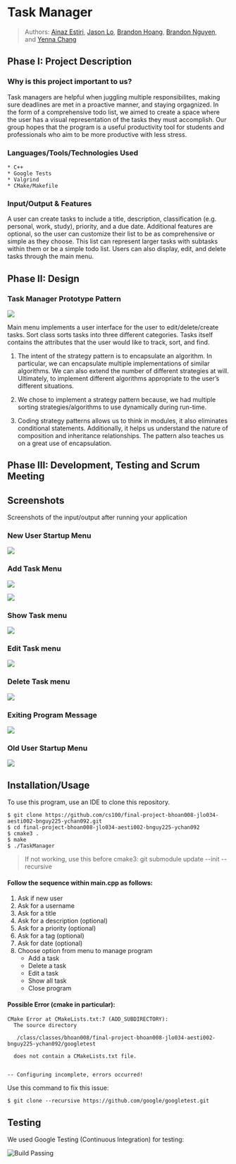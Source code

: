 # Task Manager
 > Authors: [Ainaz Estiri](https://github.com/AinazEstiri), [Jason Lo](https://github.com/lojason71), [Brandon Hoang](https://github.com/brandoh4258), [Brandon Nguyen](https://github.com/penwin2468), and [Yenna Chang](https://github.com/ychan092)


## Phase I: Project Description

### Why is this project important to us?
Task managers are helpful when juggling multiple responsibilites, making sure deadlines are met in a proactive manner, and staying orgagnized. In the form of a comprehensive todo list, we aimed to create a space where the user has a visual representation of the tasks they must accomplish. Our group hopes that the program is a useful productivity tool for students and professionals who aim to be more productive with less stress.

### Languages/Tools/Technologies Used
	* C++
	* Google Tests
	* Valgrind
	* CMake/Makefile
   
### Input/Output & Features
A user can create tasks to include a title, description, classification (e.g. personal, work, study), priority, and a due date. Additional features are optional, so the user can customize their list to be as comprehensive or simple as they choose. This list can represent larger tasks with subtasks within them or be a simple todo list. Users can also display, edit, and delete tasks through the main menu.

## Phase II: Design

### Task Manager Prototype Pattern
![](UML.png)

Main menu implements a user interface for the user to edit/delete/create tasks. Sort class sorts tasks into three different categories. Tasks itself contains the attributes that the user would like to track, sort, and find.

1. The intent of the strategy pattern is to encapsulate an algorithm. In particular, we can encapsulate multiple implementations of similar algorithms. We can also extend the number of different strategies at will. Ultimately, to implement different algorithms appropriate to the user’s different situations.

2. We chose to implement a strategy pattern because, we had multiple sorting strategies/algorithms to use dynamically during run-time.

3. Coding strategy patterns allows us to think in modules, it also eliminates conditional statements. Additionally, it helps us understand the nature of composition and inheritance relationships. The pattern also teaches us on a great use of encapsulation.
 
## Phase III: Development, Testing and Scrum Meeting

## Screenshots
Screenshots of the input/output after running your application

### New User Startup Menu
 ![](SC_1.PNG)

### Add Task Menu
 ![](SC_2.PNG)
 >
 ![](SC_3.PNG)


### Show Task menu
 ![](SC_4.PNG)


### Edit Task menu
 ![](SC_5.PNG)


### Delete Task menu
 ![](SC_6.PNG)


### Exiting Program Message
  ![](SC_7.PNG)
 
 ### Old User Startup Menu
  ![](SC_8.PNG)
 >




## Installation/Usage
To use this program, use an IDE to clone this repository.
```
$ git clone https://github.com/cs100/final-project-bhoan008-jlo034-aesti002-bnguy225-ychan092.git
$ cd final-project-bhoan008-jlo034-aesti002-bnguy225-ychan092
$ cmake3 .
$ make
$ ./TaskManager
```
> If not working, use this before cmake3: git submodule update --init --recursive

#### Follow the sequence within main.cpp as follows:
1. Ask if new user
2. Ask for a username
3. Ask for a title
4. Ask for a description (optional)
5. Ask for a priority (optional)
6. Ask for a tag (optional)
7. Ask for date (optional)
8. Choose option from menu to manage program
	* Add a task
	* Delete a task
	* Edit a task
	* Show all task
	* Close program 
	
#### Possible Error (cmake in particular):
```
CMake Error at CMakeLists.txt:7 (ADD_SUBDIRECTORY):
  The source directory

   /class/classes/bhoan008/final-project-bhoan008-jlo034-aesti002-bnguy225-ychan092/googletest

  does not contain a CMakeLists.txt file.


-- Configuring incomplete, errors occurred!
```
Use this command to fix this issue: 
```
$ git clone --recursive https://github.com/google/googletest.git
```


## Testing
We used Google Testing (Continuous Integration) for testing:
>
![Build Passing](https://github.com/cs100/final-project-bhoan008-jlo034-aesti002-bnguy225-ychan092/actions/workflows/main.yml/badge.svg)
